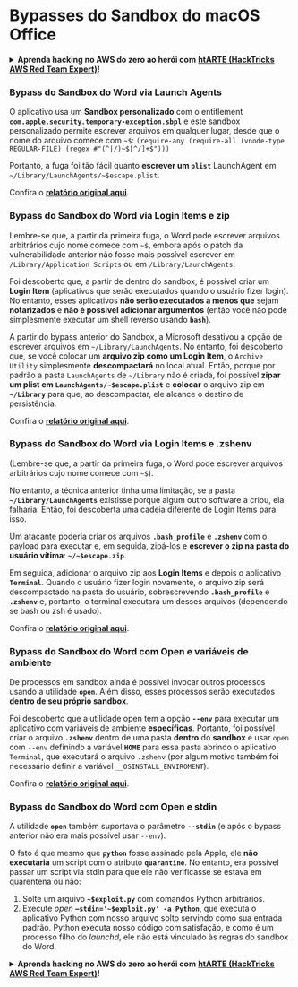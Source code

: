 # Bypasses do Sandbox do macOS Office

<details>

<summary><strong>Aprenda hacking no AWS do zero ao herói com</strong> <a href="https://training.hacktricks.xyz/courses/arte"><strong>htARTE (HackTricks AWS Red Team Expert)</strong></a><strong>!</strong></summary>

Outras formas de apoiar o HackTricks:

* Se você quer ver sua **empresa anunciada no HackTricks** ou **baixar o HackTricks em PDF**, confira os [**PLANOS DE ASSINATURA**](https://github.com/sponsors/carlospolop)!
* Adquira o [**material oficial PEASS & HackTricks**](https://peass.creator-spring.com)
* Descubra [**A Família PEASS**](https://opensea.io/collection/the-peass-family), nossa coleção de [**NFTs**](https://opensea.io/collection/the-peass-family) exclusivos
* **Junte-se ao grupo** 💬 [**Discord**](https://discord.gg/hRep4RUj7f) ou ao [**grupo do telegram**](https://t.me/peass) ou **siga-me** no **Twitter** 🐦 [**@carlospolopm**](https://twitter.com/carlospolopm)**.**
* **Compartilhe suas técnicas de hacking enviando PRs para os repositórios github do** [**HackTricks**](https://github.com/carlospolop/hacktricks) e [**HackTricks Cloud**](https://github.com/carlospolop/hacktricks-cloud).

</details>

### Bypass do Sandbox do Word via Launch Agents

O aplicativo usa um **Sandbox personalizado** com o entitlement **`com.apple.security.temporary-exception.sbpl`** e este sandbox personalizado permite escrever arquivos em qualquer lugar, desde que o nome do arquivo comece com `~$`: `(require-any (require-all (vnode-type REGULAR-FILE) (regex #"(^|/)~$[^/]+$")))`

Portanto, a fuga foi tão fácil quanto **escrever um `plist`** LaunchAgent em `~/Library/LaunchAgents/~$escape.plist`.

Confira o [**relatório original aqui**](https://www.mdsec.co.uk/2018/08/escaping-the-sandbox-microsoft-office-on-macos/).

### Bypass do Sandbox do Word via Login Items e zip

Lembre-se que, a partir da primeira fuga, o Word pode escrever arquivos arbitrários cujo nome comece com `~$`, embora após o patch da vulnerabilidade anterior não fosse mais possível escrever em `/Library/Application Scripts` ou em `/Library/LaunchAgents`.

Foi descoberto que, a partir de dentro do sandbox, é possível criar um **Login Item** (aplicativos que serão executados quando o usuário fizer login). No entanto, esses aplicativos **não serão executados a menos que** sejam **notarizados** e **não é possível adicionar argumentos** (então você não pode simplesmente executar um shell reverso usando **`bash`**).

A partir do bypass anterior do Sandbox, a Microsoft desativou a opção de escrever arquivos em `~/Library/LaunchAgents`. No entanto, foi descoberto que, se você colocar um **arquivo zip como um Login Item**, o `Archive Utility` simplesmente **descompactará** no local atual. Então, porque por padrão a pasta `LaunchAgents` de `~/Library` não é criada, foi possível **zipar um plist em `LaunchAgents/~$escape.plist`** e **colocar** o arquivo zip em **`~/Library`** para que, ao descompactar, ele alcance o destino de persistência.

Confira o [**relatório original aqui**](https://objective-see.org/blog/blog\_0x4B.html).

### Bypass do Sandbox do Word via Login Items e .zshenv

(Lembre-se que, a partir da primeira fuga, o Word pode escrever arquivos arbitrários cujo nome comece com `~$`).

No entanto, a técnica anterior tinha uma limitação, se a pasta **`~/Library/LaunchAgents`** existisse porque algum outro software a criou, ela falharia. Então, foi descoberta uma cadeia diferente de Login Items para isso.

Um atacante poderia criar os arquivos **`.bash_profile`** e **`.zshenv`** com o payload para executar e, em seguida, zipá-los e **escrever o zip na pasta do usuário vítima**: **`~/~$escape.zip`**.

Em seguida, adicionar o arquivo zip aos **Login Items** e depois o aplicativo **`Terminal`**. Quando o usuário fizer login novamente, o arquivo zip será descompactado na pasta do usuário, sobrescrevendo **`.bash_profile`** e **`.zshenv`** e, portanto, o terminal executará um desses arquivos (dependendo se bash ou zsh é usado).

Confira o [**relatório original aqui**](https://desi-jarvis.medium.com/office365-macos-sandbox-escape-fcce4fa4123c).

### Bypass do Sandbox do Word com Open e variáveis de ambiente

De processos em sandbox ainda é possível invocar outros processos usando a utilidade **`open`**. Além disso, esses processos serão executados **dentro de seu próprio sandbox**.

Foi descoberto que a utilidade open tem a opção **`--env`** para executar um aplicativo com variáveis de ambiente **específicas**. Portanto, foi possível criar o arquivo **`.zshenv`** dentro de uma pasta **dentro** do **sandbox** e usar `open` com `--env` definindo a variável **`HOME`** para essa pasta abrindo o aplicativo `Terminal`, que executará o arquivo `.zshenv` (por algum motivo também foi necessário definir a variável `__OSINSTALL_ENVIROMENT`).

Confira o [**relatório original aqui**](https://perception-point.io/blog/technical-analysis-of-cve-2021-30864/).

### Bypass do Sandbox do Word com Open e stdin

A utilidade **`open`** também suportava o parâmetro **`--stdin`** (e após o bypass anterior não era mais possível usar `--env`).

O fato é que mesmo que **`python`** fosse assinado pela Apple, ele **não executaria** um script com o atributo **`quarantine`**. No entanto, era possível passar um script via stdin para que ele não verificasse se estava em quarentena ou não:

1. Solte um arquivo **`~$exploit.py`** com comandos Python arbitrários.
2. Execute _open_ **`–stdin='~$exploit.py' -a Python`**, que executa o aplicativo Python com nosso arquivo solto servindo como sua entrada padrão. Python executa nosso código com satisfação, e como é um processo filho do _launchd_, ele não está vinculado às regras do sandbox do Word.

<details>

<summary><strong>Aprenda hacking no AWS do zero ao herói com</strong> <a href="https://training.hacktricks.xyz/courses/arte"><strong>htARTE (HackTricks AWS Red Team Expert)</strong></a><strong>!</strong></summary>

Outras formas de apoiar o HackTricks:

* Se você quer ver sua **empresa anunciada no HackTricks** ou **baixar o HackTricks em PDF**, confira os [**PLANOS DE ASSINATURA**](https://github.com/sponsors/carlospolop)!
* Adquira o [**material oficial PEASS & HackTricks**](https://peass.creator-spring.com)
* Descubra [**A Família PEASS**](https://opensea.io/collection/the-peass-family), nossa coleção de [**NFTs**](https://opensea.io/collection/the-peass-family) exclusivos
* **Junte-se ao grupo** 💬 [**Discord**](https://discord.gg/hRep4RUj7f) ou ao [**grupo do telegram**](https://t.me/peass) ou **siga-me** no **Twitter** 🐦 [**@carlospolopm**](https://twitter.com/carlospolopm)**.**
* **Compartilhe suas técnicas de hacking enviando PRs para os repositórios github do** [**HackTricks**](https://github.com/carlospolop/hacktricks) e [**HackTricks Cloud**](https://github.com/carlospolop/hacktricks-cloud).

</details>
